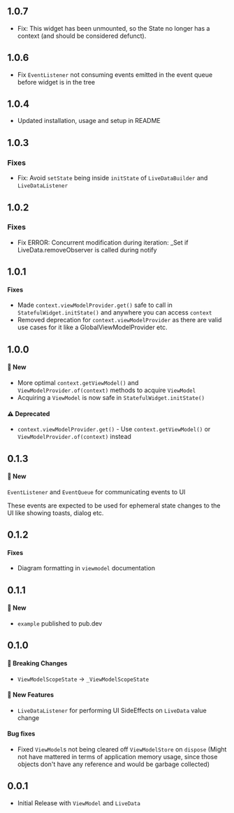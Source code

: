 ## 1.0.7
* Fix: This widget has been unmounted, so the State no longer has a context (and should be considered defunct).

## 1.0.6
* Fix `EventListener` not consuming events emitted in the event queue before widget is in the tree

## 1.0.4
* Updated installation, usage and setup in README

## 1.0.3
### Fixes
* Fix: Avoid `setState` being inside `initState` of `LiveDataBuilder` and `LiveDataListener`

## 1.0.2
### Fixes
* Fix ERROR: Concurrent modification during iteration: _Set if LiveData.removeObserver is called during notify

## 1.0.1
#### Fixes
* Made `context.viewModelProvider.get()` safe to call in `StatefulWidget.initState()` and anywhere you can access `context`
* Removed deprecation for `context.viewModelProvider` as there are valid use cases for it like a GlobalViewModelProvider etc.

## 1.0.0
#### 💫 New
* More optimal `context.getViewModel()` and `ViewModelProvider.of(context)` methods to acquire `ViewModel`
* Acquiring a `ViewModel` is now safe in `StatefulWidget.initState()`

#### ⚠️ Deprecated
* `context.viewModelProvider.get()` - Use `context.getViewModel()` or `ViewModelProvider.of(context)` instead

## 0.1.3
#### 💫 New
`EventListener` and `EventQueue` for communicating events to UI

These events are expected to be used for ephemeral state changes to the UI like showing toasts, dialog etc.

## 0.1.2
#### Fixes
* Diagram formatting in `viewmodel` documentation

## 0.1.1
#### 💫 New
* `example` published to pub.dev

## 0.1.0
#### 🚨 Breaking Changes
* `ViewModelScopeState` -> `_ViewModelScopeState`

#### 💫 New Features
* `LiveDataListener` for performing UI SideEffects on `LiveData` value change

#### Bug fixes
* Fixed `ViewModel`s not being cleared off `ViewModelStore` on `dispose`
	(Might not have mattered in terms of application memory usage, since those objects don't have any reference and would be garbage collected)

## 0.0.1
* Initial Release with `ViewModel` and `LiveData`
